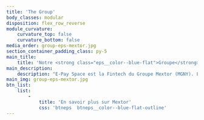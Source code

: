 ```yaml
---
title: 'The Group'
body_classes: modular
disposition: flex_row_reverse
module_curvature:
    curvature_top: false
    curvature_bottom: false
media_order: group-eps-mextor.jpg
section_container_padding_class: py-5
main_title:
    title: 'Notre <strong class="eps__color--blue-flat">Groupe</strong>'
main_description:
    description: "E-Pay Space est la Fintech du Groupe Mextor (MGNY). Le Groupe Mextor réunit depuis plus de vingt ans des expertises dans les secteurs de l'ingénierie, de la sécurité informatique (cryptage des données, cyber sécurité), de la communication (agence marketing et événementielle), des télécoms (opérateur, téléphonie fixe et mobile (MVNO)), de l'innovation (R&D développement et Production), du cloud (intégrateur de solutions Cloud, fournisseur d'accès internet fibré, réseaux, stockage, machines virtuelles, sauvegarde...) et dispose de ses propres datacenters et systèmes informatiques.\nLes synergies puissantes qui en découlent favorisent l'émergence de projets innovants grâce à un réseau interne et externe ultra-collaboratif. Notre large écosystème de partenaires et de clients parmi les plus performants dans le secteur des nouvelles technologies, s'étend dans le monde entier."
main_img: group-eps-mextor.jpg
btn_list:
    list:
        -
            title: 'En savoir plus sur Mextor'
            css: 'btneps  btneps__color--blue-flat-outline'
---
```


